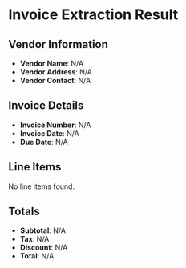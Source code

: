 # Invoice Extraction Result

## Vendor Information
- **Vendor Name**: N/A
- **Vendor Address**: N/A
- **Vendor Contact**: N/A

## Invoice Details
- **Invoice Number**: N/A
- **Invoice Date**: N/A
- **Due Date**: N/A

## Line Items

No line items found.

## Totals
- **Subtotal**: N/A
- **Tax**: N/A
- **Discount**: N/A
- **Total**: N/A
